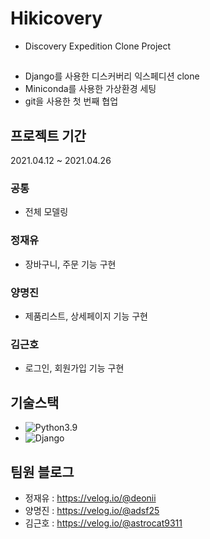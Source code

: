 # Hikicovery
- Discovery Expedition Clone Project
## 
- Django를 사용한 디스커버리 익스페디션 clone
- Miniconda를 사용한 가상환경 세팅
- git을 사용한 첫 번째 협업
## 프로젝트 기간
2021.04.12 ~ 2021.04.26
### 공통
- 전체 모델링
### 정재유
- 장바구니, 주문 기능 구현
### 양명진
- 제품리스트, 상세페이지 기능 구현
### 김근호
- 로그인, 회원가입 기능 구현
## 기술스택
- ![Python3.9](https://img.shields.io/badge/-Python3.9-brightgreen)
- ![Django](https://img.shields.io/badge/-Django-F0DB4D)
## 팀원 블로그
- 정재유 : https://velog.io/@deonii
- 양명진 : https://velog.io/@adsf25
- 김근호 : https://velog.io/@astrocat9311
